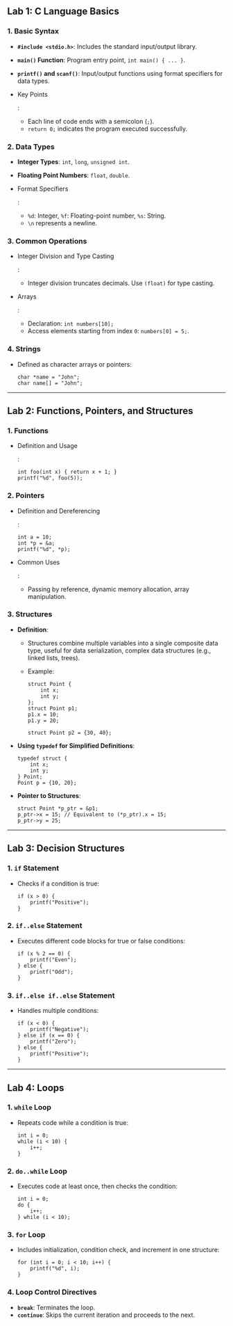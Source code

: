 ## **Lab 1: C Language Basics**

### **1. Basic Syntax**

- **`#include <stdio.h>`**: Includes the standard input/output library.

- **`main()` Function**: Program entry point, `int main() { ... }`.

- **`printf()` and `scanf()`**: Input/output functions using format specifiers for data types.

- Key Points

  :

  - Each line of code ends with a semicolon (`;`).
  - `return 0;` indicates the program executed successfully.

### **2. Data Types**

- **Integer Types**: `int`, `long`, `unsigned int`.

- **Floating Point Numbers**: `float`, `double`.

- Format Specifiers

  :

  - `%d`: Integer, `%f`: Floating-point number, `%s`: String.
  - `\n` represents a newline.

### **3. Common Operations**

- Integer Division and Type Casting

  :

  - Integer division truncates decimals. Use `(float)` for type casting.

- Arrays

  :

  - Declaration: `int numbers[10];`
  - Access elements starting from index `0`: `numbers[0] = 5;`.

### **4. Strings**

- Defined as character arrays or pointers:

  ```
  char *name = "John";
  char name[] = "John";
  ```

------

## **Lab 2: Functions, Pointers, and Structures**

### **1. Functions**

- Definition and Usage

  :

  ```
  int foo(int x) { return x + 1; }
  printf("%d", foo(5));
  ```

### **2. Pointers**

- Definition and Dereferencing

  :

  ```
  int a = 10; 
  int *p = &a; 
  printf("%d", *p);
  ```

- Common Uses

  :

  - Passing by reference, dynamic memory allocation, array manipulation.

### **3. Structures**

- **Definition**:

  - Structures combine multiple variables into a single composite data type, useful for data serialization, complex data structures (e.g., linked lists, trees).

  - Example:

    ```
    struct Point {
        int x;
        int y;
    };
    struct Point p1;
    p1.x = 10;
    p1.y = 20;
    
    struct Point p2 = {30, 40};
    ```

- **Using `typedef` for Simplified Definitions**:

  ```
  typedef struct {
      int x;
      int y;
  } Point;
  Point p = {10, 20};
  ```

- **Pointer to Structures**:

  ```
  struct Point *p_ptr = &p1;
  p_ptr->x = 15; // Equivalent to (*p_ptr).x = 15;
  p_ptr->y = 25;
  ```

------

## **Lab 3: Decision Structures**

### **1. `if` Statement**

- Checks if a condition is true:

  ```
  if (x > 0) {
      printf("Positive");
  }
  ```

### **2. `if..else` Statement**

- Executes different code blocks for true or false conditions:

  ```
  if (x % 2 == 0) {
      printf("Even");
  } else {
      printf("Odd");
  }
  ```

### **3. `if..else if..else` Statement**

- Handles multiple conditions:

  ```
  if (x < 0) {
      printf("Negative");
  } else if (x == 0) {
      printf("Zero");
  } else {
      printf("Positive");
  }
  ```

------

## **Lab 4: Loops**

### **1. `while` Loop**

- Repeats code while a condition is true:

  ```
  int i = 0;
  while (i < 10) {
      i++;
  }
  ```

### **2. `do..while` Loop**

- Executes code at least once, then checks the condition:

  ```
  int i = 0;
  do {
      i++;
  } while (i < 10);
  ```

### **3. `for` Loop**

- Includes initialization, condition check, and increment in one structure:

  ```
  for (int i = 0; i < 10; i++) {
      printf("%d", i);
  }
  ```

### **4. Loop Control Directives**

- **`break`**: Terminates the loop.
- **`continue`**: Skips the current iteration and proceeds to the next.
